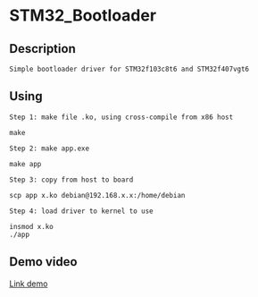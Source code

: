 # STM32_Bootloader
## Description
    Simple bootloader driver for STM32f103c8t6 and STM32f407vgt6
## Using 
    Step 1: make file .ko, using cross-compile from x86 host
`make`  
    
    Step 2: make app.exe
`make app`

    Step 3: copy from host to board
`scp app x.ko debian@192.168.x.x:/home/debian`

    Step 4: load driver to kernel to use
`insmod x.ko`   
`./app`

## Demo video
[Link demo](https://drive.google.com/file/d/1bBa7PgEBdsPr1ZUbgaRVO9RaOMSRz0UP/view?usp=sharing)